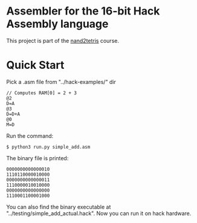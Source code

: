 # Assembler for the 16-bit Hack Assembly language
This project is part of the [nand2tetris](https://www.nand2tetris.org/) course.

# Quick Start
Pick a .asm file from "../hack-examples/" dir
``` assembly
// Computes RAM[0] = 2 + 3
@2
D=A
@3
D=D+A
@0
M=D
```
Run the command:
```shell 
$ python3 run.py simple_add.asm 
``` 
The binary file is printed:
``` shell
0000000000000010
1110110000010000
0000000000000011
1110000010010000
0000000000000000
1110001100001000
```
You can also find the binary executable at "../testing/simple_add_actual.hack". Now you can run it on hack hardware.
